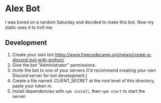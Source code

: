 # Alex Bot

I was bored on a random Saturday and decided to make this bot. Now my static uses it to troll me.

## Development

1. Create your own bot https://www.freecodecamp.org/news/create-a-discord-bot-with-python/
2. Give the bot "Administrator" permissions.
3. Invite the bot to one of your servers (I'd recommend creating your own Discord server for bot development.)
4. Create a file named .CLIENT_SECRET at the root level of this directory, paste your token in.
5. Install dependencies with `npm install`, then `npm start` to start the server.
